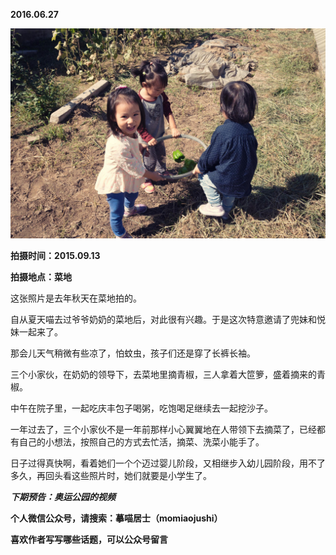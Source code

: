 
          
            
**2016.06.27**



![](img/51001-a44c2a1e5f858dba.jpg)




**拍摄时间：2015.09.13**

**拍摄地点：菜地**

这张照片是去年秋天在菜地拍的。

自从夏天喵去过爷爷奶奶的菜地后，对此很有兴趣。于是这次特意邀请了兜妹和悦妹一起来了。

那会儿天气稍微有些凉了，怕蚊虫，孩子们还是穿了长裤长袖。

三个小家伙，在奶奶的领导下，去菜地里摘青椒，三人拿着大笸箩，盛着摘来的青椒。

中午在院子里，一起吃庆丰包子喝粥，吃饱喝足继续去一起挖沙子。

一年过去了，三个小家伙不是一年前那样小心翼翼地在人带领下去摘菜了，已经都有自己的小想法，按照自己的方式去忙活，摘菜、洗菜小能手了。

日子过得真快啊，看着她们一个个迈过婴儿阶段，又相继步入幼儿园阶段，用不了多久，再回头看这些照片时，她们就要是小学生了。


***下期预告：奥运公园的视频***


**个人微信公众号，请搜索：摹喵居士（momiaojushi）**

**喜欢作者写写哪些话题，可以公众号留言**

          
        